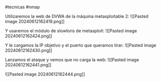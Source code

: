 #tecnicas #nmap 

Utilizaremos la web de DVWA de la máquina metasploitable 2:
![[Pasted image 20240612162419.png]]

Y usaremos el módulo de slowloris de metasploit:
![[Pasted image 20240612162424.png]]

Y le cargamos la IP objetivo y el puerto que queramos tirar:
![[Pasted image 20240612162430.png]]

Lanzamos el ataque y vemos que no carga la web:
![[Pasted image 20240612162441.png]]


![[Pasted image 20240612162444.png]]
